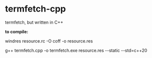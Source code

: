 # termfetch-cpp
termfetch, but written in C++

**to compile:**

windres resource.rc -O coff -o resource.res

g++ termfetch.cpp -o termfetch.exe resource.res --static --std=c++20
